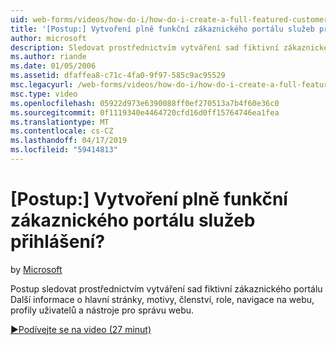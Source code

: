 ```yaml
---
uid: web-forms/videos/how-do-i/how-do-i-create-a-full-featured-customer-login-portal
title: '[Postup:] Vytvoření plně funkční zákaznického portálu služeb přihlášení? | Dokumenty Microsoft'
author: microsoft
description: Sledovat prostřednictvím vytváření sad fiktivní zákaznického portálu Další informace o hlavní stránky, motivy, členství, role, navigace na webu, profily uživatelů, a...
ms.author: riande
ms.date: 01/05/2006
ms.assetid: dfaffea8-c71c-4fa0-9f97-585c9ac95529
msc.legacyurl: /web-forms/videos/how-do-i/how-do-i-create-a-full-featured-customer-login-portal
msc.type: video
ms.openlocfilehash: 05922d973e6390088ff0ef270513a7b4f60e36c0
ms.sourcegitcommit: 0f1119340e4464720cfd16d0ff15764746ea1fea
ms.translationtype: MT
ms.contentlocale: cs-CZ
ms.lasthandoff: 04/17/2019
ms.locfileid: "59414813"
---
```

# <a name="how-do-i-create-a-full-featured-customer-login-portal"></a>[Postup:] Vytvoření plně funkční zákaznického portálu služeb přihlášení?

by [Microsoft](https://github.com/microsoft)

Postup sledovat prostřednictvím vytváření sad fiktivní zákaznického portálu Další informace o hlavní stránky, motivy, členství, role, navigace na webu, profily uživatelů a nástroje pro správu webu.

[&#9654;Podívejte se na video (27 minut)](https://channel9.msdn.com/Blogs/ASP-NET-Site-Videos/how-do-i-create-a-full-featured-customer-login-portal)
